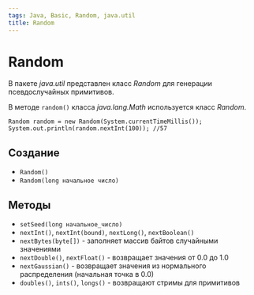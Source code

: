 ```yaml
---
tags: Java, Basic, Random, java.util
title: Random
---
```

# Random

В пакете *java.util* представлен класс *Random* для генерации псевдослучайных примитивов.

В методе `random()` класса *java.lang.Math* используется класс *Random*.

```java=
Random random = new Random(System.currentTimeMillis());
System.out.println(random.nextInt(100)); //57
```

## Создание

* `Random()`
* `Random(long начальное число)`

## Методы

* `setSeed(long начальное_число)`
* `nextInt()`, `nextInt(bound)`, `nextLong()`, `nextBoolean()`
* `nextBytes(byte[])` - заполняет массив байтов случайными значениями
* `nextDouble()`, `nextFloat()` - возвращает значения от 0.0 до 1.0
* `nextGaussian()` - возвращает значения из нормального распределения (начальная точка в 0.0)
* `doubles()`, `ints()`, `longs()` - возвращают стримы для примитивов